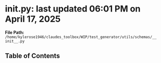 # __init__.py: last updated 06:01 PM on April 17, 2025

**File Path:** `/home/kylerose1946/claudes_toolbox/WIP/test_generator/utils/schemas/__init__.py`

## Table of Contents
